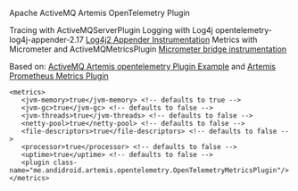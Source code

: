Apache ActiveMQ Artemis OpenTelemetry Plugin

Tracing with ActiveMQServerPlugin
Logging with Log4j opentelemetry-log4j-appender-2.17 [Log4j2 Appender Instrumentation](https://github.com/open-telemetry/opentelemetry-java-instrumentation/tree/main/instrumentation/log4j/log4j-appender-2.17/library)
Metrics with Micrometer and ActiveMQMetricsPlugin [Micrometer bridge instrumentation](https://github.com/open-telemetry/opentelemetry-java-instrumentation/tree/main/instrumentation/micrometer/micrometer-1.5)

Based on:
[ActiveMQ Artemis opentelemetry Plugin Example](https://github.com/apache/activemq-artemis/tree/main/examples/features/standard/opentelemetry) and [Artemis Prometheus Metrics Plugin](https://github.com/rh-messaging/artemis-prometheus-metrics-plugin)

```
<metrics>
   <jvm-memory>true</jvm-memory> <!-- defaults to true -->
   <jvm-gc>true</jvm-gc> <!-- defaults to false -->
   <jvm-threads>true</jvm-threads> <!-- defaults to false -->
   <netty-pool>true</netty-pool> <!-- defaults to false -->
   <file-descriptors>true</file-descriptors> <!-- defaults to false -->
   <processor>true</processor> <!-- defaults to false -->
   <uptime>true</uptime> <!-- defaults to false -->
   <plugin class-name="me.andidroid.artemis.opentelemetry.OpenTelemetryMetricsPlugin"/>
</metrics>
```
